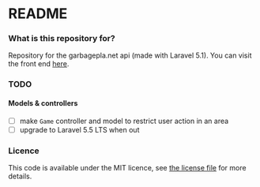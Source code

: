 # README #

### What is this repository for? ###
Repository for the garbagepla.net api (made with Laravel 5.1). You can visit the front end [here](https://www.garbagepla.net).

### TODO

#### Models & controllers
- [ ] make `Game` controller and model to restrict user action in an area
- [ ] upgrade to Laravel 5.5 LTS when out

### Licence
This code is available under the MIT licence, see [the license file](https://github.com/garbageplanet/api/blob/dev/license.md) for more details.